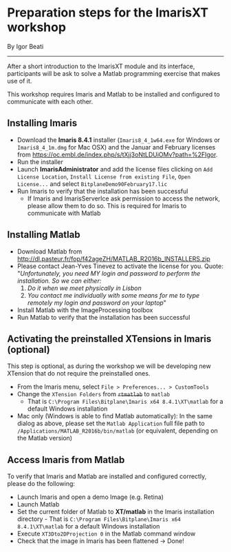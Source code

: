 
# Preparation steps for the ImarisXT workshop
By Igor Beati


_______

After a short introduction to the ImarisXT module and its interface, participants will be ask to solve a Matlab programming exercise that makes use of it.

This workshop requires Imaris and Matlab to be installed and configured to communicate with each other.

## Installing Imaris

- Download the **Imaris 8.4.1** installer (`Imaris8_4_1w64.exe` for Windows or `Imaris8_4_1m.dmg` for Mac OSX) and the Januar and February licenses from https://oc.embl.de/index.php/s/tXjj3oNtLDUiOMv?path=%2FIgor.
- Run the installer
- Launch **ImarisAdministrator** and add the license files clicking on `Add License Location`, `Install License from existing File`, `Open License...` and select `BitplaneDemo90February17.lic`
- Run Imaris to verify that the installation has been successful
  - If Imaris and ImarisServerIce ask permission to access the network, please allow them to do so. This is required for Imaris to communicate with Matlab

## Installing Matlab

- Download Matlab from http://dl.pasteur.fr/fop/f42ageZH/MATLAB_R2016b_INSTALLERS.zip 
- Please contact Jean-Yves Tinevez to activate the license for you. Quote:
  "*Unfortunately, you need MY login and password to perform the installation. So we can either:*
  1. *Do it when we meet physically in Lisbon*
  2. *You contact me individually with some means for me to type remotely  my login and password on your laptop*"
- Install Matlab with the ImageProcessing toolbox
- Run Matlab to verify that the installation has been successful

## Activating the preinstalled XTensions in Imaris (optional)

This step is optional, as during the workshop we will be developing new XTension that do not require the preinstalled ones.
- From the Imaris menu, select `File > Preferences... > CustomTools`
- Change the `XTension Folders` from ~~`rtmatlab`~~ to `matlab`
  - That is `C:\Program Files\Bitplane\Imaris x64 8.4.1\XT\matlab` for a default Windows installation
- Mac only (Windows is able to find Matlab automatically): In the same dialog as above, please set the `Matlab Application` full file path to `/Applications/MATLAB_R2016b/bin/matlab` (or equivalent, depending on the Matlab version)

## Access Imaris from Matlab

To verify that Imaris and Matlab are installed and configured correctly, please do the following:
- Launch Imaris and open a demo Image (e.g. Retina)
- Launch Matlab
- Set the current folder of Matlab to **XT/matlab** in the Imaris installation directory   - That is `C:\Program Files\Bitplane\Imaris x64 8.4.1\XT\matlab` for a default Windows installation
- Execute `XT3Dto2DProjection 0` in the Matlab command window
- Check that the image in Imaris has been flattened -> Done!

